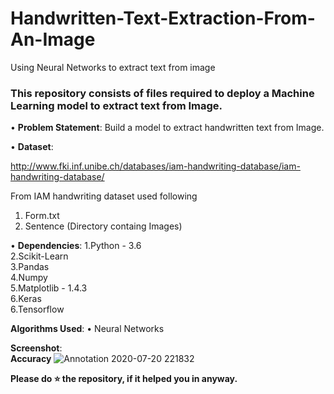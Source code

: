 # Handwritten-Text-Extraction-From-An-Image
Using Neural Networks to extract text from image


### This repository consists of files required to deploy a Machine Learning model to extract text from Image.



• __Problem Statement__:
  Build a model to extract handwritten text from Image.
  
• __Dataset__:
 
 http://www.fki.inf.unibe.ch/databases/iam-handwriting-database/iam-handwriting-database/
 
 From IAM handwriting dataset used following
 1. Form.txt
 2. Sentence (Directory containg Images)
 
• __Dependencies__:
  1.Python - 3.6 <br />
  2.Scikit-Learn <br />
  3.Pandas <br />
  4.Numpy <br />
  5.Matplotlib - 1.4.3 <br />
  6.Keras <br />
  6.Tensorflow <br />
 
 __Algorithms Used__:
• Neural Networks

__Screenshot__:<br />
  **Accuracy**
  ![Annotation 2020-07-20 221832](https://user-images.githubusercontent.com/36062668/89626414-03a54900-d8b7-11ea-89dc-fff229c1ab31.png)




**Please do ⭐ the repository, if it helped you in anyway.**
